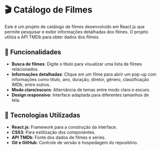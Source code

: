 # 🎬 Catálogo de Filmes

Este é um projeto de catálogo de filmes desenvolvido em React.js que permite pesquisar e exibir informações detalhadas dos filmes. O projeto utiliza a API TMDb para obter dados dos filmes.

## 🌟 Funcionalidades

- **Busca de filmes**: Digite o título para visualizar uma lista de filmes relacionados.
- **Informações detalhadas**: Clique em um filme para abrir um pop-up com informações como título, ano, duração, diretor, gênero, classificação IMDb, entre outros.
- **Modo claro/escuro**: Alternância de temas entre modo claro e escuro.
- **Design responsivo**: Interface adaptada para diferentes tamanhos de tela.

## 🚀 Tecnologias Utilizadas

- **React.js**: Framework para a construção da interface.
- **CSS3**: Para estilização dos componentes.
- **API TMDb**: Fonte dos dados de filmes e séries.
- **Git e GitHub**: Controle de versão e hospedagem do repositório.






